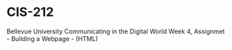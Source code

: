 # CIS-212
Bellevue University 
Communicating in the Digital World
Week 4, Assignmet - Building a Webpage - (HTML)
